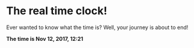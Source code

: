 # The real time clock!

Ever wanted to know what the time is? Well, your journey is about to end!

**The time is Nov 12, 2017, 12:21**